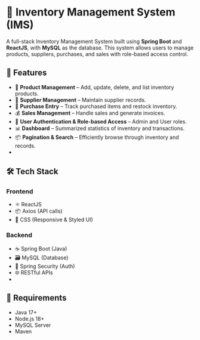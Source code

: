 
# 🧾 Inventory Management System (IMS)

A full-stack Inventory Management System built using **Spring Boot** and **ReactJS**, with **MySQL** as the database. This system allows users to manage products, suppliers, purchases, and sales with role-based access control.


## 📌 Features

- 🛒 **Product Management** – Add, update, delete, and list inventory products.
- 👥 **Supplier Management** – Maintain supplier records.
- 🧾 **Purchase Entry** – Track purchased items and restock inventory.
- 💰 **Sales Management** – Handle sales and generate invoices.
- 👤 **User Authentication & Role-based Access** – Admin and User roles.
- 📊 **Dashboard** – Summarized statistics of inventory and transactions.
- 📦 **Pagination & Search** – Efficiently browse through inventory and records.
- 
## 🛠️ Tech Stack

### Frontend
- ⚛️ ReactJS
- 📦 Axios (API calls)
- 🎨 CSS (Responsive & Styled UI)

### Backend
- ☕ Spring Boot (Java)
- 🗃️ MySQL (Database)
- 🔐 Spring Security (Auth)
- 🌐 RESTful APIs
- 
## 🧪 Requirements

- Java 17+
- Node.js 18+
- MySQL Server
- Maven

